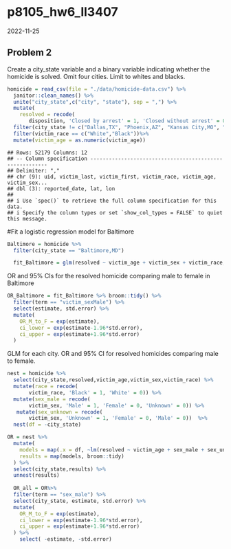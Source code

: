 p8105_hw6_ll3407
================
2022-11-25

## Problem 2

Create a city_state variable and a binary variable indicating whether
the homicide is solved. Omit four cities. Limit to whites and blacks.

``` r
homicide = read_csv(file = "./data/homicide-data.csv") %>%
  janitor::clean_names() %>% 
  unite("city_state",c("city", "state"), sep = ",") %>% 
  mutate(
    resolved = recode(
       disposition, 'Closed by arrest' = 1, 'Closed without arrest' = 0, 'Open/No arrest' = 0)) %>% 
  filter(city_state != c("Dallas,TX", "Phoenix,AZ", "Kansas City,MO", "Tulsa,AL")) %>% 
  filter(victim_race == c("White","Black"))%>% 
  mutate(victim_age = as.numeric(victim_age))
```

    ## Rows: 52179 Columns: 12
    ## -- Column specification --------------------------------------------------------
    ## Delimiter: ","
    ## chr (9): uid, victim_last, victim_first, victim_race, victim_age, victim_sex...
    ## dbl (3): reported_date, lat, lon
    ## 
    ## i Use `spec()` to retrieve the full column specification for this data.
    ## i Specify the column types or set `show_col_types = FALSE` to quiet this message.

\#Fit a logistic regression model for Baltimore

``` r
Baltimore = homicide %>% 
  filter(city_state == "Baltimore,MD") 

  fit_Baltimore = glm(resolved ~ victim_age + victim_sex + victim_race, data = Baltimore)
```

OR and 95% CIs for the resolved homicide comparing male to female in
Baltimore

``` r
OR_Baltimore = fit_Baltimore %>% broom::tidy() %>% 
  filter(term == "victim_sexMale") %>% 
  select(estimate, std.error) %>% 
  mutate(
    OR_M_to_F = exp(estimate),
    ci_lower = exp(estimate-1.96*std.error), 
    ci_upper = exp(estimate+1.96*std.error)
  )
```

GLM for each city. OR and 95% CI for resolved homicides comparing male
to female.

``` r
nest = homicide %>% 
  select(city_state,resolved,victim_age,victim_sex,victim_race) %>% 
  mutate(race = recode(
       victim_race, 'Black' = 1, 'White' = 0)) %>% 
  mutate(sex_male = recode(
       victim_sex, 'Male' = 1, 'Female' = 0, 'Unknown' = 0)) %>% 
   mutate(sex_unknown = recode(
       victim_sex, 'Unknown' = 1, 'Female' = 0, 'Male' = 0))  %>% 
  nest(df = -city_state) 

OR = nest %>% 
  mutate(
    models = map(.x = df, ~lm(resolved ~ victim_age + sex_male + sex_unknown + race , data = .x )),
    results = map(models, broom::tidy)
  ) %>% 
  select(city_state,results) %>% 
  unnest(results) 
  
  OR_all = OR%>%
  filter(term == "sex_male") %>% 
  select(city_state, estimate, std.error) %>% 
  mutate(
    OR_M_to_F = exp(estimate),
    ci_lower = exp(estimate-1.96*std.error), 
    ci_upper = exp(estimate+1.96*std.error)
  ) %>% 
    select( -estimate, -std.error)
```
